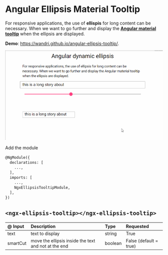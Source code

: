 # Angular Ellipsis Material Tooltip

For responsive applications, the use of **ellispis** for long content can be necessary. When we want to go further and
display
the **[Angular material tooltip](https://material.angular.io/components/tooltip/overview "Angular material tooltip")**
when the ellipsis are displayed.

**Demo**: https://wandri.github.io/angular-ellipsis-tooltip/.

![demo tooltip](https://github.com/wandri/angular-ellipsis-tooltip/blob/master/assets/demo_ellipsis.gif)

Add the module

```
@NgModule({
  declarations: [
    ...,
  ],
  imports: [
    ...,
    NgxEllipsisTooltipModule,
  ],
})
```

## `<ngx-ellipsis-tooltip></ngx-ellipsis-tooltip>`

| @ Input  | Description                                          | Type    | Requested              |
|:---------|:-----------------------------------------------------|:--------|:-----------------------|
| text     | text to display                                      | string  | True                   |
| smartCut | move the ellipsis inside the text and not at the end | boolean | False (default = true) |
